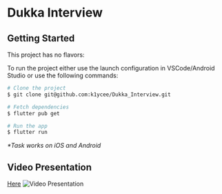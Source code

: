 # Dukka Interview


## Getting Started

This project has no flavors:

To run the project either use the launch configuration in VSCode/Android Studio or use the following commands:

```sh
# Clone the project 
$ git clone git@github.com:k1ycee/Dukka_Interview.git

# Fetch dependencies 
$ flutter pub get

# Run the app
$ flutter run

```

_\*Task works on iOS and Android_


## Video Presentation
[Here](https://www.loom.com/share/93918f9dcb0a4d919dfb264aa455534e?sid=f6712d91-c0b0-49b6-8b99-6a5c2308712b)
<img src='https://www.loom.com/share/93918f9dcb0a4d919dfb264aa455534e?sid=f6712d91-c0b0-49b6-8b99-6a5c2308712b' title='Video Presentation' width='' alt='Video Presentation' />
